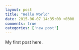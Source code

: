 ```yaml
---
layout: post
title: "Hello World"
date: 2015-06-07 14:35:00 +0300
comments: true
categories: ['new post']
---
```


My first post here.

<!-- more -->
